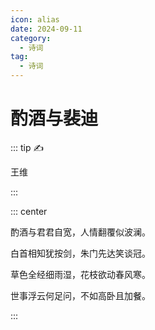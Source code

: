 ```yaml
---
icon: alias
date: 2024-09-11
category:
  - 诗词
tag:
  - 诗词
---
```


# 酌酒与裴迪

<!-- more -->

::: tip ✍️ 

王维

:::

::: center

酌酒与君君自宽，人情翻覆似波澜。

白首相知犹按剑，朱门先达笑谈冠。

草色全经细雨湿，花枝欲动春风寒。

世事浮云何足问，不如高卧且加餐。

:::



